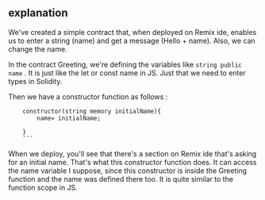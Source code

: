 ## explanation

We've created a simple contract that, when deployed on Remix ide, enables us to enter a string (name) and get a message (Hello + name). Also, we can change the name.

In the contract Greeting, we're defining the variables like `string public name` . It is just like the let or const name in JS. Just that we need to enter types in Solidity.

Then we have a constructor function as follows :

````
    constructor(string memory initialName){
        name= initialName;

    }
    ```
````

When we deploy, you'll see that there's a section on Remix ide that's asking for an initial name. That's what this constructor function does. It can access the name variable I suppose, since this constructor is inside the Greeting function and the name was defined there too. It is quite similar to the function scope in JS.

